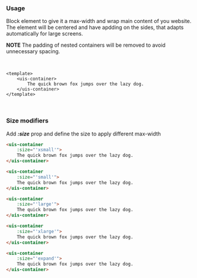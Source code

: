 ### Usage
Block element to give it a max-width and wrap main content of you website. The element will be
centered and have apdding on the sides, that adapts automatically for large screens.

**NOTE** The padding of nested containers will be removed to avoid unnecessary spacing.

&nbsp;
&nbsp;
&nbsp;

```vue
<template>
    <uis-container>
        The quick brown fox jumps over the lazy dog.
    </uis-container>
</template>
```

&nbsp;
&nbsp;
&nbsp;

### Size modifiers
Add ***:size*** prop and define the size to apply different max-width

```html
<uis-container
    :size="'xsmall'">
    The quick brown fox jumps over the lazy dog.
</uis-container>

<uis-container
    :size="'small'">
    The quick brown fox jumps over the lazy dog.
</uis-container>

<uis-container
    :size="'large'">
    The quick brown fox jumps over the lazy dog.
</uis-container>

<uis-container
    :size="'xlarge'">
    The quick brown fox jumps over the lazy dog.
</uis-container>

<uis-container
    :size="'expand'">
    The quick brown fox jumps over the lazy dog.
</uis-container>
```
